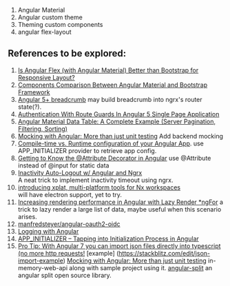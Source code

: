 1. Angular Material
2. Angular custom theme
3. Theming custom components
4. angular flex-layout

## **References to be explored**:
1. [Is Angular Flex (with Angular Material) Better than Bootstrap for Responsive Layout?](https://theinfogrid.com/tech/developers/angular/angular-flex-better-than-bootstrap/)
2. [Components Comparison Between Angular Material and Bootstrap Framework](https://theinfogrid.com/tech/developers/angular-material-and-bootstrap-framework-components-comparison/)
3. [Angular 5+ breadcrumb](https://medium.com/@bo.vandersteene/angular-5-breadcrumb-c225fd9df5cf)
may build breadcrumb into ngrx's router state(?).
4. [Authentication With Route Guards In Angular 5 Single Page Application](http://www.c-sharpcorner.com/article/authentication-with-route-guards-in-angular-5-single-page-application/)
5. [Angular Material Data Table: A Complete Example (Server Pagination, Filtering, Sorting)](https://blog.angular-university.io/angular-material-data-table/?utm=ng2)
6. [Mocking with Angular: More than just unit testing](https://medium.com/@amcdnl/mocking-with-angular-more-than-just-unit-testing-cbb7908c9fcc) Add backend mocking
7. [Compile-time vs. Runtime configuration of your Angular App](https://juristr.com/blog/2018/01/ng-app-runtime-config/?utm_source=mybridge&utm_medium=blog&utm_campaign=read_more). use APP_INITIALIZER provider to retrieve app config.
8. [Getting to Know the @Attribute Decorator in Angular](https://netbasal.com/getting-to-know-the-attribute-decorator-in-angular-4f7c9fb61243) use @Attribute instead of @input for static data
9. [Inactivity Auto-Logout w/ Angular and Ngrx](https://itnext.io/inactivity-auto-logout-w-angular-and-ngrx-3bcb2fd7983f)  
A neat trick to implement inactivity timeout using ngrx.
10. [introducing  xplat, multi-platform tools for Nx workspaces](https://nstudio.io/blog/introducing-xplat/)  
will have electron support, yet to try.
11. [Increasing rendering performance in Angular with Lazy Render *ngFor](https://medium.com/@vyakymenko/increasing-rendering-performance-in-angular-with-lazy-render-ngfor-ae8c5d16e194) a trick to lazy render a large list of data, maybe useful when this scenario arises. 
12. [manfredsteyer/angular-oauth2-oidc](https://github.com/manfredsteyer/angular-oauth2-oidc?utm_source=mybridge&utm_medium=blog&utm_campaign=read_more)
13. [Logging with Angular](https://christianlydemann.com/logging-with-angular/)
14. [APP_INITIALIZER – Tapping into Initialization Process in Angular](https://theinfogrid.com/tech/developers/angular/app_initializer-in-angular/)
15. [Pro Tip: With Angular 7 you can import json files directly into typescript (no more http requests!](https://old.reddit.com/r/Angular2/comments/9phvw1/pro_tip_with_angular_7_you_can_import_json_files/) [example] (https://stackblitz.com/edit/json-import-example)
[Mocking with Angular: More than just unit testing](https://medium.com/@amcdnl/mocking-with-angular-more-than-just-unit-testing-cbb7908c9fcc) in-memory-web-api along with sample project using it.
[angular-split](https://bertrandg.github.io/angular-split/#/) an angular split open source library. 